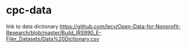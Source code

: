# cpc-data
link to data dictionary
https://github.com/lecy/Open-Data-for-Nonprofit-Research/blob/master/Build_IRS990_E-Filer_Datasets/Data%20Dictionary.csv
